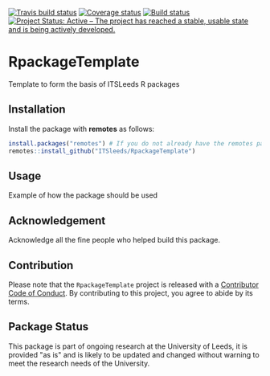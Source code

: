 
<!-- README.md is generated from README.Rmd. Please edit that file -->
[![Travis build status](https://travis-ci.org/ITSLeeds/RpackageTemplate.svg?branch=master)](https://travis-ci.org/ITSLeeds/RpackageTemplate) [![Coverage status](https://codecov.io/gh/ITSLeeds/RpackageTemplate/branch/master/graph/badge.svg)](https://codecov.io/github/ITSLeeds/RpackageTemplate?branch=master) [![Build status](https://ci.appveyor.com/api/projects/status/gqp3smc04as3qg85?svg=true)](https://ci.appveyor.com/project/layik/RpackageTemplate-05ana) [![Project Status: Active – The project has reached a stable, usable state and is being actively developed.](https://www.repostatus.org/badges/latest/active.svg)](https://www.repostatus.org/#active)

RpackageTemplate
================

Template to form the basis of ITSLeeds R packages

Installation
------------

Install the package with **remotes** as follows:

``` r
install.packages("remotes") # If you do not already have the remotes package
remotes::install_github("ITSleeds/RpackageTemplate")
```

Usage
-----

Example of how the package should be used

Acknowledgement
---------------

Acknowledge all the fine people who helped build this package.

Contribution
------------

Please note that the `RpackageTemplate` project is released with a [Contributor Code of Conduct](CODE_OF_CONDUCT.md). By contributing to this project, you agree to abide by its terms.

Package Status
--------------

This package is part of ongoing research at the University of Leeds, it is provided "as is" and is likely to be updated and changed without warning to meet the research needs of the University.
